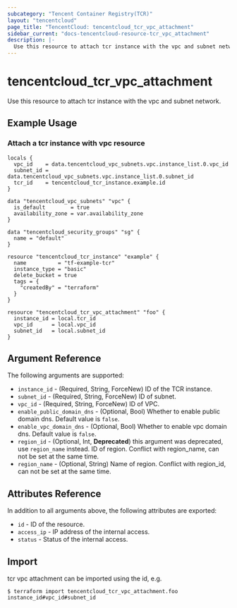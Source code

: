 ```yaml
---
subcategory: "Tencent Container Registry(TCR)"
layout: "tencentcloud"
page_title: "TencentCloud: tencentcloud_tcr_vpc_attachment"
sidebar_current: "docs-tencentcloud-resource-tcr_vpc_attachment"
description: |-
  Use this resource to attach tcr instance with the vpc and subnet network.
---
```


# tencentcloud_tcr_vpc_attachment

Use this resource to attach tcr instance with the vpc and subnet network.

## Example Usage

### Attach a tcr instance with vpc resource

```hcl
locals {
  vpc_id    = data.tencentcloud_vpc_subnets.vpc.instance_list.0.vpc_id
  subnet_id = data.tencentcloud_vpc_subnets.vpc.instance_list.0.subnet_id
  tcr_id    = tencentcloud_tcr_instance.example.id
}

data "tencentcloud_vpc_subnets" "vpc" {
  is_default        = true
  availability_zone = var.availability_zone
}

data "tencentcloud_security_groups" "sg" {
  name = "default"
}

resource "tencentcloud_tcr_instance" "example" {
  name          = "tf-example-tcr"
  instance_type = "basic"
  delete_bucket = true
  tags = {
    "createdBy" = "terraform"
  }
}

resource "tencentcloud_tcr_vpc_attachment" "foo" {
  instance_id = local.tcr_id
  vpc_id      = local.vpc_id
  subnet_id   = local.subnet_id
}
```

## Argument Reference

The following arguments are supported:

* `instance_id` - (Required, String, ForceNew) ID of the TCR instance.
* `subnet_id` - (Required, String, ForceNew) ID of subnet.
* `vpc_id` - (Required, String, ForceNew) ID of VPC.
* `enable_public_domain_dns` - (Optional, Bool) Whether to enable public domain dns. Default value is `false`.
* `enable_vpc_domain_dns` - (Optional, Bool) Whether to enable vpc domain dns. Default value is `false`.
* `region_id` - (Optional, Int, **Deprecated**) this argument was deprecated, use `region_name` instead. ID of region. Conflict with region_name, can not be set at the same time.
* `region_name` - (Optional, String) Name of region. Conflict with region_id, can not be set at the same time.

## Attributes Reference

In addition to all arguments above, the following attributes are exported:

* `id` - ID of the resource.
* `access_ip` - IP address of the internal access.
* `status` - Status of the internal access.



## Import

tcr vpc attachment can be imported using the id, e.g.

```
$ terraform import tencentcloud_tcr_vpc_attachment.foo instance_id#vpc_id#subnet_id
```

